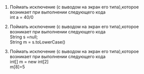 1. Поймать исключение (с выводом на экран его типа),которое возникает при выполнении следующего кода   
int a = 40/0  

2. Поймать исключение (с выводом на экран его типа),которое возникает при выполнении следующего кода   
   String s =null;   
   String m = s.toLowerCase()  

3. Поймать исключение (с выводом на экран его типа),которое возникает при выполнении следующего кода  
   int[] m = new int[2]  
   m[8]=5



